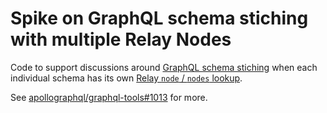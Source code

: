 # Spike on GraphQL schema stiching with multiple Relay Nodes

Code to support discussions around [GraphQL schema
stiching](https://www.apollographql.com/docs/apollo-server/features/schema-stitching.html)
when each individual schema has its own [Relay `node` / `nodes`
lookup](https://facebook.github.io/relay/graphql/objectidentification.htm).

See [apollographql/graphql-tools#1013](https://github.com/apollographql/graphql-tools/issues/1013) for more.
